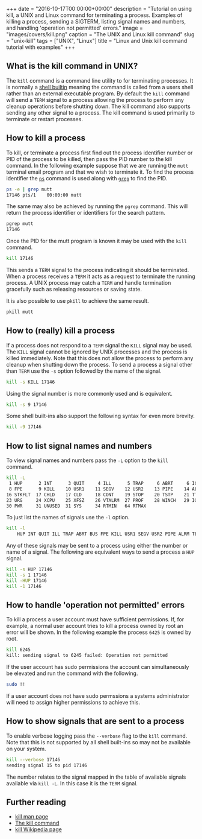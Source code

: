 +++
date = "2016-10-17T00:00:00+00:00"
description = "Tutorial on using kill, a UNIX and Linux command for terminating a process. Examples of killing a process, sending a SIGTERM, listing signal names and numbers, and handling 'operation not permitted' errors."
image = "images/covers/kill.png"
caption = "The UNIX and Linux kill command"
slug = "unix-kill"
tags = ["UNIX", "Linux"]
title = "Linux and Unix kill command tutorial with examples"
+++

## What is the kill command in UNIX?

The `kill` command is a command line utility to for terminating processes. It is
normally a [shell builtin][3] meaning the command is called from a users shell
rather than an external executable program. By default the `kill` command will
send a `TERM` signal to a process allowing the process to perform any cleanup
operations before shutting down. The kill command also supports sending any
other signal to a process. The kill command is used primarily to terminate or
restart processes.

## How to kill a process

To kill, or terminate a process first find out the process identifier number or
PID of the process to be killed, then pass the PID number to the kill command.
In the following example suppose that we are running the `mutt` terminal email
program and that we wish to terminate it. To find the process identifier the
[`ps`][5] command is used along with [`grep`][6] to find the PID.

```sh
ps -e | grep mutt
17146 pts/1    00:00:00 mutt
```

The same may also be achieved by running the `pgrep` command. This will return
the process identifier or identifiers for the search pattern.

```sh
pgrep mutt
17146
```

Once the PID for the mutt program is known it may be used with the `kill`
command.

```sh
kill 17146
```

This sends a `TERM` signal to the process indicating it should be terminated.
When a process receives a `TERM` it acts as a request to terminate the running
process. A UNIX process may catch a `TERM` and handle termination gracefully
such as releasing resources or saving state.

It is also possible to use `pkill` to achieve the same result.

```sh
pkill mutt
```

## How to (really) kill a process

If a process does not respond to a `TERM` signal the `KILL` signal may be used.
The `KILL` signal cannot be ignored by UNIX processes and the process is killed
immediately. Note that this does not allow the process to perform any cleanup
when shutting down the process. To send a process a signal other than `TERM` use
the `-s` option followed by the name of the signal.

```sh
kill -s KILL 17146
```

Using the signal number is more commonly used and is equivalent.

```sh
kill -s 9 17146
```

Some shell built-ins also support the following syntax for even more brevity.

```sh
kill -9 17146
```

## How to list signal names and numbers

To view signal names and numbers pass the `-L` option to the `kill` command.

```sh
kill -L
 1 HUP      2 INT      3 QUIT     4 ILL      5 TRAP     6 ABRT     6 IOT      7 BUS
 8 FPE      9 KILL    10 USR1    11 SEGV    12 USR2    13 PIPE    14 ALRM    15 TERM
16 STKFLT  17 CHLD    17 CLD     18 CONT    19 STOP    20 TSTP    21 TTIN    22 TTOU
23 URG     24 XCPU    25 XFSZ    26 VTALRM  27 PROF    28 WINCH   29 IO      29 POLL
30 PWR     31 UNUSED  31 SYS     34 RTMIN   64 RTMAX
```

To just list the names of signals use the `-l` option.

```sh
kill -l
    HUP INT QUIT ILL TRAP ABRT BUS FPE KILL USR1 SEGV USR2 PIPE ALRM TERM STKFLT CHLD CONT STOP TSTP TTIN TTOU URG XCPU XFSZ VTALRM PROF WINCH POLL PWR SYS
```

Any of these signals may be sent to a process using either the number or name of
a signal. The following are equivalent ways to send a process a `HUP` signal.

```sh
kill -s HUP 17146
kill -s 1 17146
kill -HUP 17146
kill -1 17146
```

## How to handle 'operation not permitted' errors

To kill a process a user account must have sufficient permissions. If, for
example, a normal user account tries to kill a process owned by root an error
will be shown. In the following example the process `6425` is owned by root.

```sh
kill 6245
kill: sending signal to 6245 failed: Operation not permitted
```

If the user account has sudo permissions the account can simultaneously be
elevated and run the command with the following.

```sh
sudo !!
```

If a user account does not have sudo permssions a systems administrator will
need to assign higher permissions to achieve this.

## How to show signals that are sent to a process

To enable verbose logging pass the `--verbose` flag to the `kill` command. Note
that this is not supported by all shell built-ins so may not be available on
your system.

```sh
kill --verbose 17146
sending signal 15 to pid 17146
```

The number relates to the signal mapped in the table of available signals
available via `kill -L`. In this case it is the `TERM` signal.

## Further reading

- [kill man page][1]
- [The kill command][7]
- [kill Wikipedia page][4]

[1]: http://linux.die.net/man/1/kill
[2]: /images/articles/kill.png "Linux and Unix kill command"
[3]: https://en.wikipedia.org/wiki/Shell_builtin
[4]: https://en.wikipedia.org/wiki/Kill_(command)#Unix_and_Unix-like
[5]: https://shapeshed.com/unix-ps/
[6]: https://shapeshed.com/unix-grep/
[7]: http://linfo.org/kill.html
